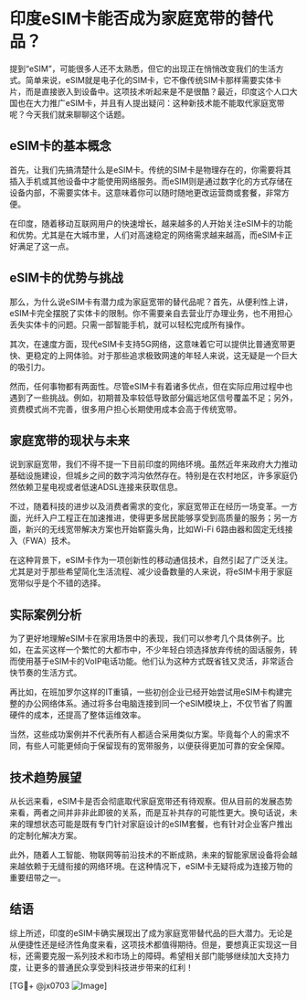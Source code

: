 # 印度eSIM卡能否成为家庭宽带的替代品？

提到“eSIM”，可能很多人还不太熟悉，但它的出现正在悄悄改变我们的生活方式。简单来说，eSIM就是电子化的SIM卡，它不像传统SIM卡那样需要实体卡片，而是直接嵌入到设备中。这项技术听起来是不是很酷？最近，印度这个人口大国也在大力推广eSIM卡，并且有人提出疑问：这种新技术能不能取代家庭宽带呢？今天我们就来聊聊这个话题。

## eSIM卡的基本概念

首先，让我们先搞清楚什么是eSIM卡。传统的SIM卡是物理存在的，你需要将其插入手机或其他设备中才能使用网络服务。而eSIM则是通过数字化的方式存储在设备内部，不需要实体卡。这意味着你可以随时随地更改运营商或套餐，非常方便。

在印度，随着移动互联网用户的快速增长，越来越多的人开始关注eSIM卡的功能和优势。尤其是在大城市里，人们对高速稳定的网络需求越来越高，而eSIM卡正好满足了这一点。

## eSIM卡的优势与挑战

那么，为什么说eSIM卡有潜力成为家庭宽带的替代品呢？首先，从便利性上讲，eSIM卡完全摆脱了实体卡的限制。你不需要亲自去营业厅办理业务，也不用担心丢失实体卡的问题。只需一部智能手机，就可以轻松完成所有操作。

其次，在速度方面，现代eSIM卡支持5G网络，这意味着它可以提供比普通宽带更快、更稳定的上网体验。对于那些追求极致网速的年轻人来说，这无疑是一个巨大的吸引力。

然而，任何事物都有两面性。尽管eSIM卡有着诸多优点，但在实际应用过程中也遇到了一些挑战。例如，初期普及率较低导致部分偏远地区信号覆盖不足；另外，资费模式尚不完善，很多用户担心长期使用成本会高于传统宽带。

## 家庭宽带的现状与未来

说到家庭宽带，我们不得不提一下目前印度的网络环境。虽然近年来政府大力推动基础设施建设，但城乡之间的数字鸿沟依然存在。特别是在农村地区，许多家庭仍然依赖卫星电视或者低速ADSL连接来获取信息。

不过，随着科技的进步以及消费者需求的变化，家庭宽带正在经历一场变革。一方面，光纤入户工程正在加速推进，使得更多居民能够享受到高质量的服务；另一方面，新兴的无线宽带解决方案也开始崭露头角，比如Wi-Fi 6路由器和固定无线接入（FWA）技术。

在这种背景下，eSIM卡作为一项创新性的移动通信技术，自然引起了广泛关注。尤其是对于那些希望简化生活流程、减少设备数量的人来说，将eSIM卡用于家庭宽带似乎是个不错的选择。

## 实际案例分析

为了更好地理解eSIM卡在家用场景中的表现，我们可以参考几个具体例子。比如，在孟买这样一个繁忙的大都市中，不少年轻白领选择放弃传统的固话服务，转而使用基于eSIM卡的VoIP电话功能。他们认为这种方式既省钱又灵活，非常适合快节奏的生活方式。

再比如，在班加罗尔这样的IT重镇，一些初创企业已经开始尝试用eSIM卡构建完整的办公网络体系。通过将多台电脑连接到同一个eSIM模块上，不仅节省了购置硬件的成本，还提高了整体运维效率。

当然，这些成功案例并不代表所有人都适合采用类似方案。毕竟每个人的需求不同，有些人可能更倾向于保留现有的宽带服务，以便获得更加可靠的安全保障。

## 技术趋势展望

从长远来看，eSIM卡是否会彻底取代家庭宽带还有待观察。但从目前的发展态势来看，两者之间并非非此即彼的关系，而是互补共存的可能性更大。换句话说，未来的理想状态可能是既有专门针对家庭设计的eSIM套餐，也有针对企业客户推出的定制化解决方案。

此外，随着人工智能、物联网等前沿技术的不断成熟，未来的智能家居设备将会越来越依赖于无缝衔接的网络环境。在这种情况下，eSIM卡无疑将成为连接万物的重要纽带之一。

## 结语

综上所述，印度的eSIM卡确实展现出了成为家庭宽带替代品的巨大潜力。无论是从便捷性还是经济性角度来看，这项技术都值得期待。但是，要想真正实现这一目标，还需要克服一系列技术和市场上的障碍。希望相关部门能够继续加大支持力度，让更多的普通民众享受到科技进步带来的红利！

[TG💪+ @jx0703 ![Image](https://github.com/user-attachments/assets/dbca1d08-cadb-493c-b0ec-ad6f7a83f270)]